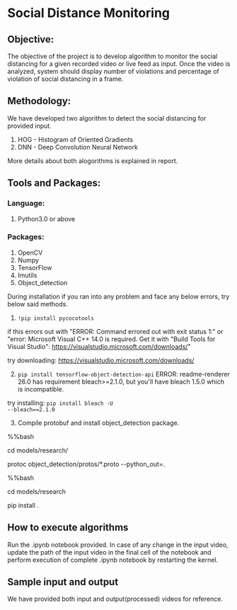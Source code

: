 # Social Distance Monitoring


## Objective:

The objective of the project is to develop algorithm to monitor the social distancing for a given recorded video or live feed as input.
Once the video is analyzed, system should display number of violations and percentage of violation of social distancing in a frame.

## Methodology:

We have developed two algorithm to detect the social distancing for provided input.
1. HOG - Histogram of Oriented Gradients
2. DNN - Deep Convolution Neural Network

More details about both alogorithms is explained in report.

## Tools and Packages:

### Language:
1. Python3.0 or above

### Packages:
1. OpenCV
2. Numpy
3. TensorFlow
4. Imutils
5. Object_detection

During installation if you ran into any problem and face any below errors, try below said methods.

1) <code>!pip install pycocotools</code>

if this errors out with "ERROR: Command errored out with exit status 1:" or
"error: Microsoft Visual C++ 14.0 is required. Get it with "Build Tools for Visual Studio": https://visualstudio.microsoft.com/downloads/"

try downloading: https://visualstudio.microsoft.com/downloads/


2) <code>pip install tensorflow-object-detection-api</code>
ERROR: readme-renderer 26.0 has requirement bleach>=2.1.0, but you'll have bleach 1.5.0 which is incompatible.

try installing: <code>pip install bleach -U --bleach==2.1.0</code>

3) Compile protobuf and install object_detection package.

%%bash

cd models/research/

protoc object_detection/protos/*.proto --python_out=.



%%bash

cd models/research

pip install .


## How to execute algorithms
Run the .ipynb notebook provided. In case of any change in the input video, update the path of the input video in the final cell of the notebook and perform execution of complete .ipynb notebook by restarting the kernel.

## Sample input and output
We have provided both input and output(processed) videos for reference.
